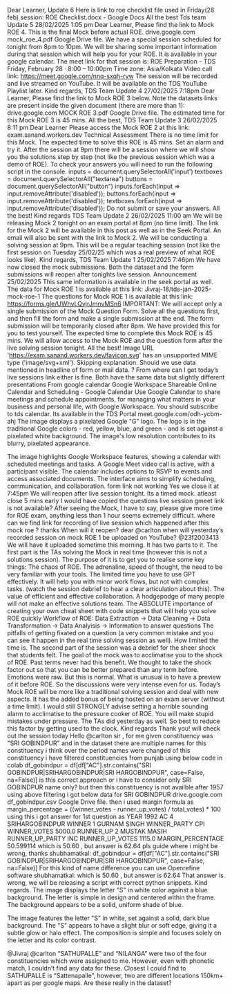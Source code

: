 Dear Learner, Update 6 Here is link to roe checklist file used in Friday(28 feb) session: ROE Checklist.docx - Google Docs All the best Tds team Update 5 28/02/2025 1:05 pm Dear Learner, Please find the link to Mock ROE 4. This is the final Mock before actual ROE. drive.google.com mock_roe_4.pdf Google Drive file. We have a special session scheduled for tonight from 8pm to 10pm. We will be sharing some important information during that session which will help you for your ROE. It is available in your google calendar. The meet link for that session is: ROE Preparation - TDS Friday, February 28 · 8:00 – 10:00pm Time zone: Asia/Kolkata Video call link: https://meet.google.com/nnq-sxqh-ryw The session will be recorded and live streamed on YouTube. It will be available on the TDS YouTube Playlist later. Kind regards, TDS Team Update 4 27/02/2025 7:18pm Dear Learner, Please find the link to Mock ROE 3 below. Note the datasets links are present inside the given document (there are more than 1): drive.google.com MOCK ROE 3.pdf Google Drive file. The estimated time for this Mock ROE 3 is 45 mins. All the best, TDS Team Update 3 26/02/2025 8:11 pm Dear Learner Please access the Mock ROE 2 at this link: exam.sanand.workers.dev Technical Assessment There is no time limit for this Mock. The expected time to solve this ROE is 45 mins. Set an alarm and try it. After the session at 9pm there will be a session where we will show you the solutions step by step (not like the previous session which was a demo of ROE). To check your answers you will need to run the following script in the console. inputs = document.querySelectorAll('input')
textboxes = document.querySelectorAll("textarea")
buttons = document.querySelectorAll("button")
inputs.forEach(input => input.removeAttribute('disabled'));
buttons.forEach(input => input.removeAttribute('disabled'));
textboxes.forEach(input => input.removeAttribute('disabled')); Do not submit or save your answers. All the best! Kind regards TDS Team Update 2 26/02/2025 11:00 am We will be releasing Mock 2 tonight on an exam portal at 8pm (no time limit). The link for the Mock 2 will be available in this post as well as in the Seek Portal. An email will also be sent with the link to Mock 2. We will be conducting a solving session at 9pm. This will be a regular teaching session (not like the first session on Tuesday 25/02/25 which was a real preview of what ROE looks like). Kind regards, TDS Team Update 1 25/02/2025 7:46pm We have now closed the mock submissions. Both the dataset and the form submissions will reopen after tonights live session. Announcement 25/02/2025 This same information is available in the seek portal as well. The data for Mock ROE 1 is available at this link: Jivraj-18/tds-jan-2025-mock-roe-1 The questions for Mock ROE 1 is available at this link: https://forms.gle/UWhvLQvjrJmnvMSn6 IMPORTANT: We will accept only a single submission of the Mock Question Form. Solve all the questions first, and then fill the form and make a single submission at the end. The form submission will be temporarily closed after 8pm. We have provided this for you to test yourself. The expected time to complete this Mock ROE is 45 mins. We will allow access to the Mock ROE and the question form after the live solving session tonight. All the best!
Image URL 'https://exam.sanand.workers.dev/favicon.svg' has an unsupported MIME type ('image/svg+xml'). Skipping explanation.
Should we use data mentioned in headline of form or mail data. ?
From where can I get today’s live sessions link
either is fine. Both have the same data but slightly different presentations
From google calendar Google Workspace Shareable Online Calendar and Scheduling - Google Calendar Use Google Calendar to share meetings and schedule appointments, for managing what matters in your business and personal life, with Google Workspace. You should subscribe to tds calendar. Its available in the TDS Portal meet.google.com/odh-ycbm-ahj
The image displays a pixelated Google "G" logo. The logo is in the traditional Google colors - red, yellow, blue, and green - and is set against a pixelated white background. The image's low resolution contributes to its blurry, pixelated appearance.

The image highlights Google Workspace features, showing a calendar with scheduled meetings and tasks.  A Google Meet video call is active, with a participant visible. The calendar includes options to RSVP to events and access associated documents. The interface aims to simplify scheduling, communication, and collaboration.
form link not working
Yes we close it at 7:45pm We will reopen after live session tonight. Its a timed mock.
atleast close 5 mins early I would have copied the questions
live session gmeet link is not available?
After seeing the Mock, I have to say, please give more time for ROE exam, anything less than 1 hour seems extremely difficult.
where can we find link for recording of live session which happened after this mock roe ? thanks
When will it reopen?
dear @carlton when will yesterday’s recorded session on mock ROE 1 be uploaded on YouTube?
@23f2003413 We will have it uploaded sometime this morning. It has two parts to it. The first part is the TAs solving the Mock in real time (however this is not a solutions session). The purpose of it is to get you to realise some key things: The chaos of ROE. The adrenaline, speed of thought, the need to be very familiar with your tools. The limited time you have to use GPT effectively. It will help you with minor work flows, but not with complex tasks. (watch the session debrief to hear a clear articulation about this). The value of efficient and effective collaboration. A hodgepodge of many people will not make an effective solutions team. The ABSOLUTE importance of creating your own cheat sheet with code snippets that will help you solve ROE quickly Workflow of ROE: Data Extraction → Data Cleaning → Data Transformation → Data Analyisis → Information to answer questions The pitfalls of getting fixated on a question (a very common mistake and you can see it happen in the real time solving session as well). How limited the time is. The second part of the session was a debrief for the sheer shock that students felt. The goal of the mock was to acclimatise you to the shock of ROE. Past terms never had this benefit. We thought to take the shock factor out so that you can be better prepared than any term before. Emotions were raw. But this is normal. What is unusual is to have a preview of it before ROE. So the discussions were very intense even for us. Today’s Mock ROE will be more like a traditional solving session and deal with new aspects. It has the added bonus of being hosted on an exam server (without a time limit). I would still STRONGLY advise setting a horrible sounding alarm to acclimatise to the pressure cooker of ROE. You will make stupid mistakes under pressure. The TAs did yesterday as well. So best to reduce this factor by getting used to the clock. Kind regards
Thank you! will check out the session today
Hello @carlton sir , for me given constituency was "SRI GOBINDPUR" and in the dataset there are multiple names for this constituency i think over the period names were changed of this constituency i have filtered constituencies from punjab using below code in colab df_gobindpur = df[df["AC"].str.contains("SRI GOBINDPUR|SRIHARGOBINDPUR|SRI HARGOBINDPUR", case=False, na=False)] is this correct approach or i have to consider only SRI GOBINDPUR name only? but then this constituency is not availble after 1957 using above filtering i got below data for SRI GOBINDPUR drive.google.com df_gobindpur.csv Google Drive file. then i used margin formula as margin_percentage = ((winner_votes - runner_up_votes) / total_votes) * 100 using this i got answer for 1st question as YEAR                              1992
AC                   4 SRIHARGOBINDPUR
WINNER                  1 GURNAM SINGH
WINNER_PARTY                       CPI
WINNER_VOTES                    5000.0
RUNNER_UP               2 MUSTAK MASIH
RUNNER_UP_PARTY                    INC
RUNNER_UP_VOTES                 1115.0
MARGIN_PERCENTAGE            50.599114 which is 50.60 , but answer is 62.64 pls guide where i might be wrong, thanks
shubhamatkal: df_gobindpur = df[df["AC"].str.contains("SRI GOBINDPUR|SRIHARGOBINDPUR|SRI HARGOBINDPUR", case=False, na=False)] For this kind of name difference you can use Openrefine software shubhamatkal: which is 50.60 , but answer is 62.64 That answer is wrong, we will be releasing a script with correct python snippets. Kind regards.
The image displays the letter "S" in white color against a blue background. The letter is simple in design and centered within the frame. The background appears to be a solid, uniform shade of blue.

The image features the letter "S" in white, set against a solid, dark blue background. The "S" appears to have a slight blur or soft edge, giving it a subtle glow or halo effect. The composition is simple and focuses solely on the letter and its color contrast.

@Jivraj @carlton “SATHUPALLE” and “NILANGA” were two of the four constituencies which were assigned to me. However, even with phonetic match, I couldn’t find any data for these.  Closest I could find to SATHUPALLE is “Sattenapalle”, however, two are different locations 150km+ apart as per google maps. Are these really in the dataset?
